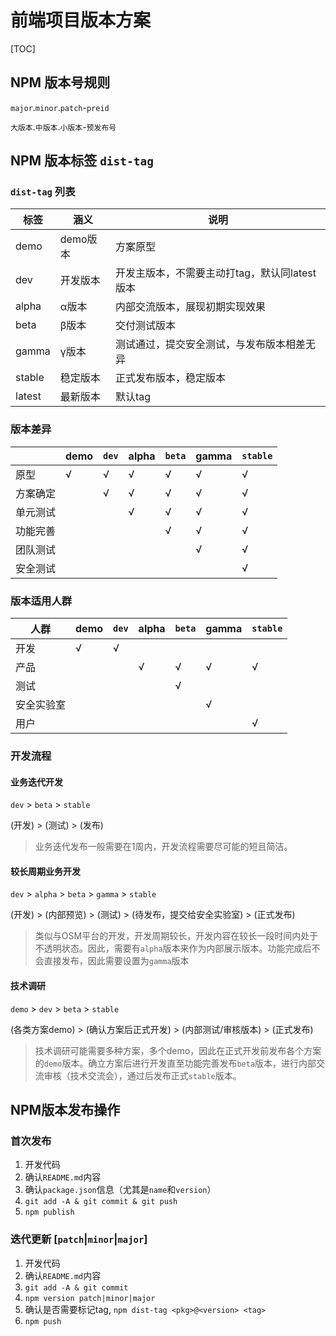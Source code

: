 # 前端项目版本方案

[TOC]

## NPM 版本号规则

`major`.`minor`.`patch`-`preid`

`大版本`.`中版本`.`小版本`-`预发布号`

## NPM 版本标签 `dist-tag`

### `dist-tag` 列表

| 标签   | 涵义     | 说明                                          |
| ------ | -------- | --------------------------------------------- |
| demo   | demo版本 | 方案原型                                      |
| dev    | 开发版本 | 开发主版本，不需要主动打tag，默认同latest版本 |
| alpha  | α版本    | 内部交流版本，展现初期实现效果                |
| beta   | β版本    | 交付测试版本                                  |
| gamma  | γ版本    | 测试通过，提交安全测试，与发布版本相差无异    |
| stable | 稳定版本 | 正式发布版本，稳定版本                        |
| latest | 最新版本 | 默认tag                                       |

### 版本差异

|          | demo | `dev` | alpha | `beta` | gamma | `stable` |
| -------- | ---- | ----- | ----- | ------ | ----- | -------- |
| 原型     | √    | √     | √     | √      | √     | √        |
| 方案确定 |      | √     | √     | √      | √     | √        |
| 单元测试 |      |       | √     | √      | √     | √        |
| 功能完善 |      |       |       | √      | √     | √        |
| 团队测试 |      |       |       |        | √     | √        |
| 安全测试 |      |       |       |        |       | √        |

### 版本适用人群

| 人群       | demo | `dev` | alpha | `beta` | gamma | `stable` |
| ---------- | ---- | ----- | ----- | ------ | ----- | -------- |
| 开发       | √    | √     |       |        |       |          |
| 产品       |      |       | √     | √      | √     | √        |
| 测试       |      |       |       | √      |       |          |
| 安全实验室 |      |       |       |        | √     |          |
| 用户       |      |       |       |        |       | √        |

### 开发流程

#### 业务迭代开发

`dev` > `beta` > `stable` 

(开发) > (测试) > (发布)

> 业务迭代发布一般需要在1周内，开发流程需要尽可能的短且简洁。

#### 较长周期业务开发

`dev` > `alpha` > `beta` > `gamma` > `stable`

(开发) > (内部预览) > (测试) > (待发布，提交给安全实验室) > (正式发布)

> 类似与OSM平台的开发，开发周期较长，开发内容在较长一段时间内处于不透明状态。因此，需要有`alpha`版本来作为内部展示版本。功能完成后不会直接发布，因此需要设置为`gamma`版本

#### 技术调研

`demo` > `dev` > `beta` > `stable`

(各类方案demo) > (确认方案后正式开发) > (内部测试/审核版本) > (正式发布)

> 技术调研可能需要多种方案，多个demo，因此在正式开发前发布各个方案的`demo`版本。确立方案后进行开发直至功能完善发布`beta`版本，进行内部交流审核（技术交流会），通过后发布正式`stable`版本。

## NPM版本发布操作

### 首次发布

1. 开发代码
2. 确认`README.md`内容
3. 确认`package.json`信息（尤其是`name`和`version`）
4. `git add -A & git commit & git push`
5. `npm publish`

### 迭代更新 [`patch`|`minor`|`major`]

1. 开发代码
2. 确认`README.md`内容
3. `git add -A & git commit`
4. `npm version patch|minor|major`
5. 确认是否需要标记tag, `npm dist-tag <pkg>@<version> <tag>`
6. `npm push`